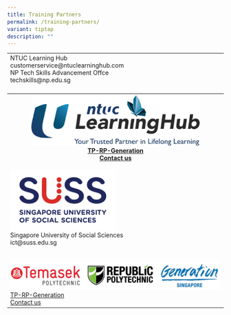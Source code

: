 ```yaml
---
title: Training Partners
permalink: /training-partners/
variant: tiptap
description: ""
---
```

<table>
<tbody>
<tr>
<td rowspan="1" colspan="1">
<div class="isomer-card-grid">
<div class="isomer-card">
<div class="isomer-card-body">
<div class="isomer-card-title">NTUC Learning Hub</div>
<div class="isomer-card-description">customerservice@ntuclearninghub.com</div>
</div>
</div>
</div>
<div class="isomer-card-grid">
<div class="isomer-card">
<div class="isomer-card-body">
<div class="isomer-card-title">NP Tech Skills Advancement Offce</div>
<div class="isomer-card-description">techskills@np.edu.sg</div>
</div>
</div>
</div>
</td>
</tr>
<tr>
<td rowspan="1" colspan="1">
<p></p>
</td>
</tr>
<tr>
<th rowspan="1" colspan="1"><a class="isomer-image-wrapper" href="https://www.ntuclearninghub.com/"><img style="width: 80%;" height="auto" width="100%" alt="" src="/images/LHUB_Logo.png"></a>
<div class="isomer-card-grid"><a rel="noopener noreferrer nofollow" href="customerservice@ntuclearninghub.com" class="isomer-card"><div class="isomer-card-body"><div class="isomer-card-title">TP-RP-Generation</div><div class="isomer-card-link">Contact us</div></div></a>
</div>
<p></p>
</th>
</tr>
<tr>
<td rowspan="1" colspan="1"><a class="isomer-image-wrapper" href="https://www.suss.edu.sg/courses"><img style="width: 50%;" height="auto" width="100%" alt="" src="/images/SUSS_Logo_HorA_FullColor_RGB_.png"></a>
<div class="isomer-card-grid">
<div class="isomer-card">
<div class="isomer-card-body">
<div class="isomer-card-title">Singapore University of Social Sciences</div>
<div class="isomer-card-description">ict@suss.edu.sg</div>
</div>
</div>
</div>
<p></p>
</td>
</tr>
<tr>
<td rowspan="1" colspan="1">
<p></p><a class="isomer-image-wrapper" href="https://www.tp.edu.sg/ai-empowerment-hub"><img style="width: 100%" height="auto" width="100%" alt="" src="/images/TP_RP_Generation_Logo.jpg"></a>
<div class="isomer-card-grid"><a rel="noopener noreferrer nofollow" href="iit@tp.edu.sg" class="isomer-card"><div class="isomer-card-body"><div class="isomer-card-title">TP-RP-Generation</div><div class="isomer-card-link">Contact us</div></div></a>
</div>
</td>
</tr>
</tbody>
</table>
<p></p>